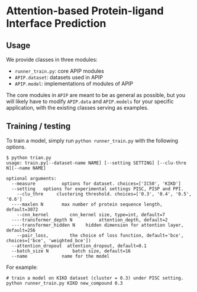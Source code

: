 # Attention-based Protein-ligand Interface Prediction 
## Usage
We provide classes in three modules:
* `runner_train.py`: core APIP modules 
* `APIP.dataset`: datasets used in APIP
* `APIP.model`: implementations of modules of APIP

The core modules in `APIP` are meant to be as general as possible, but you will likely have to modify `APIP.data` and `APIP.models` for your specific application, with the existing classes serving as examples.

## Training / testing
To train a model, simply run `python runner_train.py` with the following options.

```
$ python trian.py 
usage: train.py[--dataset-name NAME] [--setting SETTING] [--clu-thre N][--name NAME] 

optional arguments:
  --measure          options for dataset. choices=['IC50', 'KIKD']
  --setting   options for experimental settings PISC, PISP and PPI.   
	--clu_thre     clustering threshold. choices=['0.3', '0.4', '0.5', '0.6']
  ----maxlen N       max number of protein sequence length, default=3072
	--cnn_kernel		cnn_kernel size, type=int, default=7
  ----transformer_depth N          attention_depth, default=2
  ----transformer_hidden N    hidden dimension for attention layer, default=256
	--pair_loss, 		the choice of loss function, default='bce', choices=['bce', 'weighted_bce'])
  --attention_dropout  attention_dropout, default=0.1
  --batch_size N         batch size, default=16
  --name             name for the model

```




For example:
```
# train a model on KIKD dataset (cluster = 0.3) under PISC setting.
python runner_train.py KIKD new_compound 0.3 
```